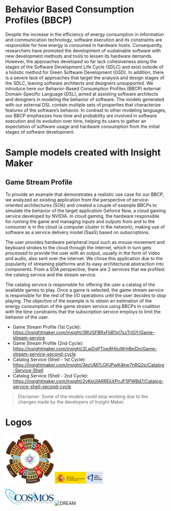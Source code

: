 # Behavior Based Consumption Profiles (BBCP)

Despite the increase in the efficiency of energy consumption in information and communication technology, software execution
and its constraints are responsible for how energy is consumed in hardware hosts. Consequently, researchers have promoted the
development of sustainable software with new development methods and tools to lessen its hardware demands. However, the
approaches developed so far lack cohesiveness along the stages of the Software Development Life Cycle (SDLC) and exist outside
of a holistic method for Green Software Development (GSD). In addition, there is a severe lack of approaches that target the
analysis and design stages of the SDLC, leaving software architects and designers unsupported. We introduce here our
Behavior-Based Consumption Profiles (BBCP) external Domain-Specific Language (DSL), aimed at assisting software architects
and designers in modeling the behavior of software. The models generated with our external DSL contain multiple sets of properties
that characterize features of the software’s behavior. In contrast to other modeling languages, our BBCP emphasizes how time and
probability are involved in software execution and its evolution over time, helping its users to gather an expectation of software
usage and hardware consumption from the initial stages of software development. 

# Sample models created with Insight Maker

## Game Stream Profile
To provide an example that demonstrates a realistic use case for our BBCP, we analyzed an existing application from the perspective of service-oriented architectures (SOA) and created a couple of example BBCPs to simulate the behavior of the target application Geforce Now, a cloud gaming service developed by NVIDIA. In cloud gaming, the hardware responsible for running the game and managing inputs and outputs from and to the consumer is in the cloud (a computer cluster in the network), making use of software as a service delivery model (SaaS) based on subscriptions. 

The user provides hardware peripheral input such as mouse movement and keyboard strokes to the cloud through the internet, which in turn gets processed to provide the user with an output, usually in the form of video and audio, also sent over the internet. We chose this application due to the popularity of streaming platforms and its easy architectural abstraction into components. From a SOA perspective, there are 2 services that we profiled: the catalog service and the stream service. 

The catalog service is responsible for offering the user a catalog of the available games to play. Once a game is selected, the game stream service is responsible for the rest of the I/O operations until the user decides to stop playing. The objective of the example is to obtain an estimation of the energy consumption of the game stream service using BBCPs in coalition with the time constraints that the subscription service employs to limit the behavior of the user. 
- Game Stream Profile (1st Cycle): https://insightmaker.com/insight/3RUGFBRxFbB1xt7szTrIGY/Game-stream-service
- Game Stream Profile (2nd Cycle):  https://insightmaker.com/insight/2LwDgPTxw8HjluWrhBeiDn/Game-stream-service-second-cycle
- Catalog Service (Shell - 1st Cycle): https://insightmaker.com/insight/3ezUM7LGPJPwK4kw7hRQ2p/Catalog-Service-Shell
- Catalog Service (Shell - 2nd Cycle): https://insightmaker.com/insight/2vKeUIARREkXPnJF5PWBd7/Catalog-service-shell-second-cycle
> Disclamer: Some of the models could stop working due to the changes made by the developers of Insight Maker.

# Logos

<img src="/images/NEAT-AMBIENCE-logo.png" alt="NEAT-AMBIENCE" width="30%"> <img src="/images/NEAT-AMBIENCE-logoAcks.jpg" alt="Funded by PID2020-113037RB-I00 / AEI / 10.13039/501100011033" width="30%">

<img src="/images/cosmos-logo.png" alt="COSMOS" width="30%">

<img src="/images/DREAM-logo.png" alt="DREAM" width="200"/>

